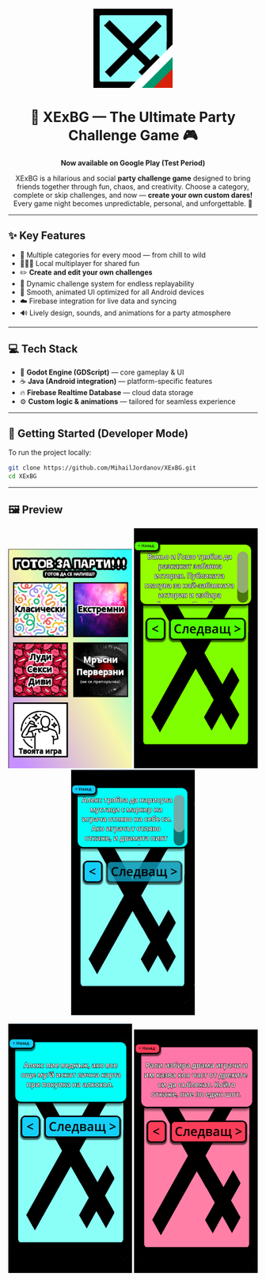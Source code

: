 <p align="center">
  <img src="https://github.com/MihailJordanov/XExBG/blob/main/Images/Icons/xex_bg_icon_432x432.png" alt="XExBG Icon" width="160" height="160">
</p>

<h1 align="center">🎉 XExBG — The Ultimate Party Challenge Game 🎮</h1>

<p align="center">
  <b>Now available on Google Play (Test Period)</b>  
</p>

<p align="center">
  XExBG is a hilarious and social <b>party challenge game</b> designed to bring friends together through fun, chaos, and creativity.  
  Choose a category, complete or skip challenges, and now — <b>create your own custom dares!</b>  
  Every game night becomes unpredictable, personal, and unforgettable. 🍻
</p>

---

## ✨ Key Features

- 🎲 Multiple categories for every mood — from chill to wild  
- 🧑‍🤝‍🧑 Local multiplayer for shared fun  
- ✏️ **Create and edit your own challenges**  
- 🔄 Dynamic challenge system for endless replayability  
- 🎨 Smooth, animated UI optimized for all Android devices  
- ☁️ Firebase integration for live data and syncing  
- 🔊 Lively design, sounds, and animations for a party atmosphere  

---

## 💻 Tech Stack

- 🧩 **Godot Engine (GDScript)** — core gameplay & UI  
- ☕ **Java (Android integration)** — platform-specific features  
- 🔥 **Firebase Realtime Database** — cloud data storage  
- ⚙️ **Custom logic & animations** — tailored for seamless experience  

---

## 🚀 Getting Started (Developer Mode)

To run the project locally:

```bash
git clone https://github.com/MihailJordanov/XExBG.git
cd XExBG
```
---

## 🖼️ Preview

<p align="center"> <img src="https://github.com/MihailJordanov/XExBG/blob/main/Images/Phone%20screenshots/Screenshot%202025-10-15%20163041.png" width="250"> <img src="https://github.com/MihailJordanov/XExBG/blob/main/Images/Phone%20screenshots/Screenshot%202025-10-04%20232850.png" width="250"> <img src="https://github.com/MihailJordanov/XExBG/blob/main/Images/Phone%20screenshots/Screenshot%202025-10-04%20231608.png" width="250"> </p> <p align="center"> <img src="https://github.com/MihailJordanov/XExBG/blob/main/Images/Phone%20screenshots/Screenshot%202025-10-04%20231647.png" width="250"> <img src="https://github.com/MihailJordanov/XExBG/blob/main/Images/Phone%20screenshots/Screenshot%202025-10-04%20232358.png" width="250"> </p>


